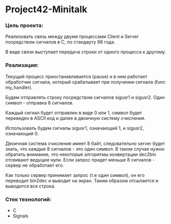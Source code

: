 # Project42-Minitalk

### Цель проекта:
Реализовать связь между двумя процессами Client и Server посредством сигналов в С, по стандарту 98 года.
<p>В виде связи выступает передача строки от одного процесса к другому.</p>

### Реализация:
<p>Текущий процесс приостанавливается (pause) и в нем работает обработчик сигнала, который срабатывает при получении сигнала (func my_handler).</p>
<p>Будем отправлять строку посредством сигналов sigusr1 и sigusr2. Один символ - отправка 8 сигналов.</p>
<p>Каждый сигнал будет отправлен в виде 0 или 1, символ будет переведен в ASCII код и далее в двоичную систему счисления.</p>
<p>Использовать будем сигналы sigusr1, означающий 1,  и sigusr2, означающий 0.</p>
<p>Двоичная система счисления имеет 8 байт, следовательно server будет знать, что каждые 8 сигналов - это один символ. В таком случае нужно обратить внимание, что некоторые алгоритмы конвертации dec2bin отсеивают ведущие нули. Если запрос придет меньше 8 сигналов - сервер не обработает его.</p>
<p>Как только сервер принимает запрос (т.е один символ), он его переводит bin2dec и выводит на экран. Таким образом отсылается и выводится вся строка.</p>

### Стек технологий:
* С
* Signals
